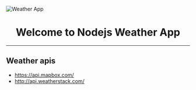 ![Weather App](https://p0.pikist.com/photos/407/675/header-banner-sky-cloud-weather-space-cloudscape-air-fluffy.jpg)

<h1 align="center"> Welcome to Nodejs Weather App</h1>

*******************************************************************************

<h2> Weather apis </h2>

<ul>
<li> <a href="https://api.mapbox.com">https://api.mapbox.com/ </a> </li>
<li> <a href="http://api.weatherstack.com/">http://api.weatherstack.com/</a></li>
</ul>
